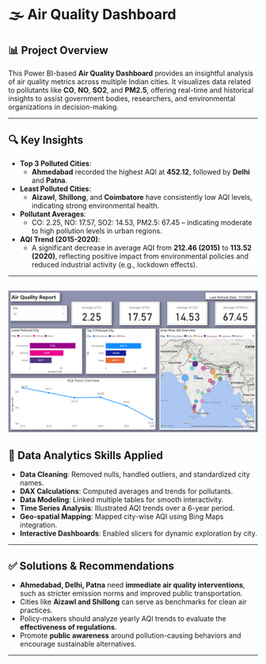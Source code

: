# 🌫️ Air Quality Dashboard


## 📊 Project Overview

This Power BI-based **Air Quality Dashboard** provides an insightful analysis of air quality metrics across multiple Indian cities. It visualizes data related to pollutants like **CO**, **NO**, **SO2**, and **PM2.5**, offering real-time and historical insights to assist government bodies, researchers, and environmental organizations in decision-making.

---

## 🔍 Key Insights

- **Top 3 Polluted Cities**:
  - **Ahmedabad** recorded the highest AQI at **452.12**, followed by **Delhi** and **Patna**.
- **Least Polluted Cities**:
  - **Aizawl**, **Shillong**, and **Coimbatore** have consistently low AQI levels, indicating strong environmental health.
- **Pollutant Averages**:
  - CO: 2.25, NO: 17.57, SO2: 14.53, PM2.5: 67.45 – indicating moderate to high pollution levels in urban regions.
- **AQI Trend (2015-2020)**:
  - A significant decrease in average AQI from **212.46 (2015)** to **113.52 (2020)**, reflecting positive impact from environmental policies and reduced industrial activity (e.g., lockdown effects).

---
![Air Quality Dashboard](https://github.com/Pratiksurya28/Air-Quality-Dashboard/blob/main/Screenshot%202025-04-21%20162247.png)
---

## 🧠 Data Analytics Skills Applied

- **Data Cleaning**: Removed nulls, handled outliers, and standardized city names.
- **DAX Calculations**: Computed averages and trends for pollutants.
- **Data Modeling**: Linked multiple tables for smooth interactivity.
- **Time Series Analysis**: Illustrated AQI trends over a 6-year period.
- **Geo-spatial Mapping**: Mapped city-wise AQI using Bing Maps integration.
- **Interactive Dashboards**: Enabled slicers for dynamic exploration by city.

---

## ✅ Solutions & Recommendations

- **Ahmedabad, Delhi, Patna** need **immediate air quality interventions**, such as stricter emission norms and improved public transportation.
- Cities like **Aizawl and Shillong** can serve as benchmarks for clean air practices.
- Policy-makers should analyze yearly AQI trends to evaluate the **effectiveness of regulations**.
- Promote **public awareness** around pollution-causing behaviors and encourage sustainable alternatives.

---




